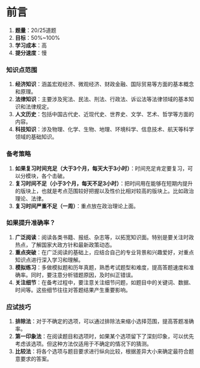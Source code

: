 # 前言[](https://sakib.hidns.co/常识判断/常识说明.html#前言)

 

1. **题量**：20/25道题
2. **目标**：50%~100%
3. **学习成本**：高
4. **提分速度**：慢

### 知识点范围[](https://sakib.hidns.co/常识判断/常识说明.html#知识点范围)

1. **经济知识**：涵盖宏观经济、微观经济、财政金融、国际贸易等方面的基本概念和原理。
2. **法律知识**：主要涉及宪法、民法、刑法、行政法、诉讼法等法律领域的基本知识和法律规定。
3. **人文历史**：包括中国古代史、近现代史、世界史、文学、艺术、哲学等方面的内容。
4. **科技知识**：涉及物理、化学、生物、地理、环境科学、信息技术、航天等科学领域的基础知识。

### 备考策略[](https://sakib.hidns.co/常识判断/常识说明.html#备考策略)

1. **如果复习时间充足（大于3个月，每天大于3小时）**：时间充足肯定要复习，可以分模块，各个击破。
2. **复习时间不足（小于3个月，每天不足3小时）**：把时间用在能够在短期内提升的版块上，也就是考点范围较好把握以及性价比相对较高的版块上。比如政治理论、法律。
3. **复习时间严重不足（一周）**：重点放在政治理论上面。

### 如果提升准确率？[](https://sakib.hidns.co/常识判断/常识说明.html#如果提升准确率)

1. **广泛阅读**：阅读各类书籍、报纸、杂志等，以拓宽知识面。特别是要关注时政热点，了解国家大政方针和最新政策动态。
2. **重点突破**：在广泛阅读的基础上，应结合自己的专业背景和兴趣爱好，对重点知识点进行深入学习和理解。
3. **模拟练习**：多做模拟题和历年真题，熟悉考试题型和难度，提高答题速度和准确率。同时，要注意分析错题原因，及时纠正错误。
4. **关注细节**：在备考过程中，要注意关注细节问题，如题目中的关键词、数据、时间等。这些细节往往对答题结果产生重要影响。

### 应试技巧[](https://sakib.hidns.co/常识判断/常识说明.html#应试技巧)

1. **排除法**：对于不确定的选项，可以通过排除法来缩小选择范围，提高答题准确率。
2. **第一印象法**：在阅读题目和选项时，如果某个选项留下了深刻印象，可以优先考虑该选项。但这种方法仅适用于不确定的情况下的猜测。
3. **比较法**：将各个选项与题目要求进行纵向比较，根据差异大小来确定最符合题意要求的答案。




